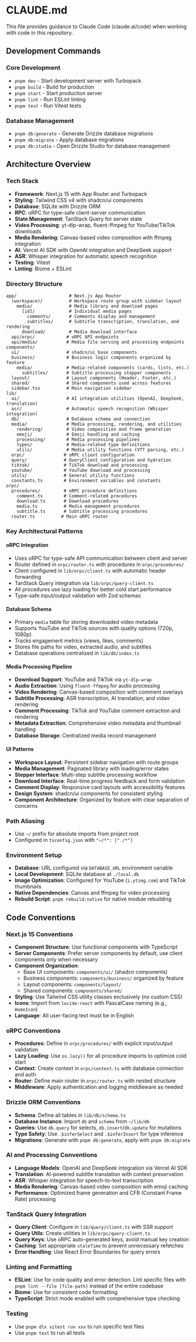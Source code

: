 # CLAUDE.md

This file provides guidance to Claude Code (claude.ai/code) when working with code in this repository.

## Development Commands

### Core Development
- `pnpm dev` - Start development server with Turbopack
- `pnpm build` - Build for production
- `pnpm start` - Start production server
- `pnpm lint` - Run ESLint linting
- `pnpm test` - Run Vitest tests

### Database Management
- `pnpm db:generate` - Generate Drizzle database migrations
- `pnpm db:migrate` - Apply database migrations
- `pnpm db:studio` - Open Drizzle Studio for database management

## Architecture Overview

### Tech Stack
- **Framework**: Next.js 15 with App Router and Turbopack
- **Styling**: Tailwind CSS v4 with shadcn/ui components
- **Database**: SQLite with Drizzle ORM
- **RPC**: oRPC for type-safe client-server communication
- **State Management**: TanStack Query for server state
- **Video Processing**: yt-dlp-wrap, fluent-ffmpeg for YouTube/TikTok downloads
- **Media Rendering**: Canvas-based video composition with ffmpeg integration
- **AI**: Vercel AI SDK with OpenAI integration and DeepSeek support
- **ASR**: Whisper integration for automatic speech recognition
- **Testing**: Vitest
- **Linting**: Biome + ESLint

### Directory Structure
```
app/                    # Next.js App Router
  (workspace)/          # Workspace route group with sidebar layout
    media/              # Media library and download pages
      [id]/             # Individual media pages
        comments/       # Comments display and management
        subtitles/      # Subtitle transcription, translation, and rendering
      download/         # Media download interface
  api/orpc/            # oRPC API endpoints
  api/media/           # Media file serving and processing endpoints
components/
  ui/                  # shadcn/ui base components
  business/            # Business logic components organized by feature
    media/             # Media-related components (cards, lists, etc.)
      subtitles/       # Subtitle processing stepper components
  layout/              # Layout components (Header, Footer, etc.)
  shared/              # Shared components used across features
  sidebar.tsx          # Main navigation sidebar
lib/
  ai/                  # AI integration utilities (OpenAI, DeepSeek, translation)
  asr/                 # Automatic speech recognition (Whisper integration)
  db/                  # Database schema and connection
  media/               # Media processing, rendering, and utilities
    rendering/         # Video composition and frame generation
    emoji/             # Emoji handling and caching
    processing/        # Media processing pipelines
    types/             # Media-related type definitions
    utils/             # Media utility functions (VTT parsing, etc.)
  orpc/               # oRPC client configuration
  query/              # QueryClient configuration and hydration
  tiktok/             # TikTok download and processing
  youtube/            # YouTube download and processing
  utils/              # General utility functions
  constants.ts        # Environment variables and constants
orpc/
  procedures/         # oRPC procedure definitions
    comment.ts        # Comment-related procedures
    download.ts       # Download procedures
    media.ts          # Media management procedures
    subtitle.ts       # Subtitle processing procedures
  router.ts          # Main oRPC router
```

### Key Architectural Patterns

#### oRPC Integration
- Uses oRPC for type-safe API communication between client and server
- Router defined in `orpc/router.ts` with procedures in `orpc/procedures/`
- Client configured in `lib/orpc/client.ts` with automatic header forwarding
- TanStack Query integration via `lib/orpc/query-client.ts`
- All procedures use lazy loading for better cold start performance
- Type-safe input/output validation with Zod schemas

#### Database Schema
- Primary `media` table for storing downloaded video metadata
- Supports YouTube and TikTok sources with quality options (720p, 1080p)
- Tracks engagement metrics (views, likes, comments)
- Stores file paths for video, extracted audio, and subtitles
- Database operations centralized in `lib/db/index.ts`

#### Media Processing Pipeline
- **Download Support**: YouTube and TikTok via `yt-dlp-wrap`
- **Audio Extraction**: Using `fluent-ffmpeg` for audio processing
- **Video Rendering**: Canvas-based composition with comment overlays
- **Subtitle Processing**: ASR transcription, AI translation, and video rendering
- **Comment Processing**: TikTok and YouTube comment extraction and rendering
- **Metadata Extraction**: Comprehensive video metadata and thumbnail handling
- **Database Storage**: Centralized media record management

#### UI Patterns
- **Workspace Layout**: Persistent sidebar navigation with route groups
- **Media Management**: Paginated library with loading/error states
- **Stepper Interface**: Multi-step subtitle processing workflow
- **Download Interface**: Real-time progress feedback and form validation
- **Comment Display**: Responsive card layouts with accessibility features
- **Design System**: shadcn/ui components for consistent styling
- **Component Architecture**: Organized by feature with clear separation of concerns

### Path Aliasing
- Use `~/` prefix for absolute imports from project root
- Configured in `tsconfig.json` with `"~/*": ["./*"]`

### Environment Setup
- **Database**: URL configured via `DATABASE_URL` environment variable
- **Local Development**: SQLite database at `./local.db`
- **Image Optimization**: Configured for YouTube (`i.ytimg.com`) and TikTok thumbnails
- **Native Dependencies**: Canvas and ffmpeg for video processing
- **Rebuild Script**: `pnpm rebuild:native` for native module rebuilding

## Code Conventions

### Next.js 15 Conventions
- **Component Structure**: Use functional components with TypeScript
- **Server Components**: Prefer server components by default, use client components only when necessary
- **Component Organization**:
  - Base UI components: `components/ui/` (shadcn components)
  - Business components: `components/business/` organized by feature
  - Layout components: `components/layout/`
  - Shared components: `components/shared/`
- **Styling**: Use Tailwind CSS utility classes exclusively (no custom CSS)
- **Icons**: Import from `lucide-react` with PascalCase naming (e.g., `HomeIcon`)
- **Language**: All user-facing text must be in English

### oRPC Conventions
- **Procedures**: Define in `orpc/procedures/` with explicit input/output validation
- **Lazy Loading**: Use `os.lazy()` for all procedure imports to optimize cold start
- **Context**: Create context in `orpc/context.ts` with database connection and auth
- **Router**: Define main router in `orpc/router.ts` with nested structure
- **Middleware**: Apply authentication and logging middleware as needed

### Drizzle ORM Conventions
- **Schema**: Define all tables in `lib/db/schema.ts`
- **Database Instance**: Import `db` and `schema` from `~/lib/db`
- **Queries**: Use `db.query` for selects, `db.insert`/`db.update` for mutations
- **Type Safety**: Use `.$inferSelect` and `.$inferInsert` for type inference
- **Migrations**: Generate with `pnpm db:generate`, apply with `pnpm db:migrate`

### AI and Processing Conventions
- **Language Models**: OpenAI and DeepSeek integration via Vercel AI SDK
- **Translation**: AI-powered subtitle translation with context preservation
- **ASR**: Whisper integration for speech-to-text transcription
- **Media Rendering**: Canvas-based video composition with emoji caching
- **Performance**: Optimized frame generation and CFR (Constant Frame Rate) processing

### TanStack Query Integration
- **Query Client**: Configure in `lib/query/client.ts` with SSR support
- **Query Utils**: Create utilities in `lib/orpc/query-client.ts`
- **Query Keys**: Use oRPC auto-generated keys, avoid manual key creation
- **Caching**: Set appropriate `staleTime` to prevent unnecessary refetches
- **Error Handling**: Use React Error Boundaries for query errors

### Linting and Formatting
- **ESLint**: Use for code quality and error detection. Lint specific files with `pnpm lint --file [file-path]` instead of the entire codebase
- **Biome**: Use for consistent code formatting
- **TypeScript**: Strict mode enabled with comprehensive type checking

### Testing
- Use `pnpm dlx vitest run xxx` to run specific test files
- Use `pnpm test` to run all tests